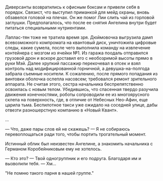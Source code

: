 Диверсанты возвратились к офисным боксам и привели себя в порядок. Связист, что выступил приманкой для мейд охраны, вновь обзавелся головой на плечах. Он же помог Лии слить чай из горловой заглушки. Предполагалось, что после ее снятия Ангелина внутри будет питаться специальными нутриентами.

Лаплас-тян тоже не тратила время зря. Дюймовочка выгрузила дамп всевозможного компромата на квантовый диск, уничтожила цифровые следы, какие сумела, после чего выполнила команду на извлечение контейнера с мозгом из ячейки №1. Из гаража поодаль отправился грузовой дрон и вскоре доставил его с необозримой высоты прямо в руки Мэй. Далее хрупкий пассажир перекочевал в отсек и взял контроль над модифицированной горничной, а девушка-на-полгода забрала съемные носители. К сожалению, после прямого попадания из винтовки оболочка ослепла насовсем; требовался ремонт зрительного аппарата. Не считая этого, сестра начальника беспрепятственно освоилась с новым телом. Убедившись, что спасенная твердо разучила движения конечностями, роботы сопроводили ее из многоярусного склепа на поверхность, где, в отличие от Небесных Нео-Афин, еще царила тьма. Беспилотное такси уже ожидало на соседней улице, дабы отвезти разношерстную компанию в «Новый Квант».

...

— Что, даже пары слов ей не скажешь?
— Я не собираюсь перевоплощаться ради того, чтобы портить трогательный момент.

Истинный облик был неизвестен Ангелине, а знакомить начальника с Германом Коробейниковым ему не хотелось.

— Кто это?
— Твой одногруппник и его подруга. Благодаря им и вызволили тебя.
— Хм...

"Не помню такого парня в нашей группе."